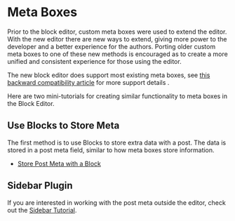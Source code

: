 # Meta Boxes

Prior to the block editor, custom meta boxes were used to extend the editor. With the new editor there are new ways to extend, giving more power to the developer and a better experience for the authors. Porting older custom meta boxes to one of these new methods is encouraged as to create a more unified and consistent experience for those using the editor.

The new block editor does support most existing meta boxes, see [this backward compatibility article](../../../../../docs/designers-developers/developers/backward-compatibility/meta-box.md) for more support details .

Here are two mini-tutorials for creating similar functionality to meta boxes in the Block Editor.

## Use Blocks to Store Meta

The first method is to use Blocks to store extra data with a post. The data is stored in a post meta field, similar to how meta boxes store information.

* [Store Post Meta with a Block](../../../../../docs/designers-developers/developers/tutorials/metabox/meta-block-1-intro.md)


## Sidebar Plugin


If you are interested in working with the post meta outside the editor, check out the [Sidebar Tutorial](/docs/designers-developers/developers/tutorials/plugin-sidebar-0/).

